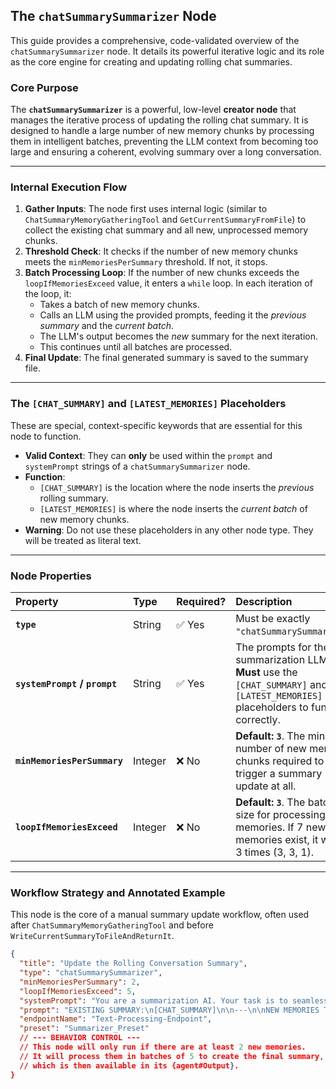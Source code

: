## The `chatSummarySummarizer` Node

This guide provides a comprehensive, code-validated overview of the `chatSummarySummarizer` node. It details its
powerful iterative logic and its role as the core engine for creating and updating rolling chat summaries.

### Core Purpose

The **`chatSummarySummarizer`** is a powerful, low-level **creator node** that manages the iterative process of updating
the rolling chat summary. It is designed to handle a large number of new memory chunks by processing them in intelligent
batches, preventing the LLM context from becoming too large and ensuring a coherent, evolving summary over a long
conversation.

-----

### Internal Execution Flow

1. **Gather Inputs**: The node first uses internal logic (similar to `ChatSummaryMemoryGatheringTool` and
   `GetCurrentSummaryFromFile`) to collect the existing chat summary and all new, unprocessed memory chunks.
2. **Threshold Check**: It checks if the number of new memory chunks meets the `minMemoriesPerSummary` threshold. If
   not, it stops.
3. **Batch Processing Loop**: If the number of new chunks exceeds the `loopIfMemoriesExceed` value, it enters a `while`
   loop. In each iteration of the loop, it:
    * Takes a batch of new memory chunks.
    * Calls an LLM using the provided prompts, feeding it the *previous summary* and the *current batch*.
    * The LLM's output becomes the *new* summary for the next iteration.
    * This continues until all batches are processed.
4. **Final Update**: The final generated summary is saved to the summary file.

-----

### The `[CHAT_SUMMARY]` and `[LATEST_MEMORIES]` Placeholders

These are special, context-specific keywords that are essential for this node to function.

* **Valid Context**: They can **only** be used within the `prompt` and `systemPrompt` strings of a
  `chatSummarySummarizer` node.
* **Function**:
    * `[CHAT_SUMMARY]` is the location where the node inserts the *previous* rolling summary.
    * `[LATEST_MEMORIES]` is where the node inserts the *current batch* of new memory chunks.
* **Warning**: Do not use these placeholders in any other node type. They will be treated as literal text.

-----

### Node Properties

| Property                      | Type    | Required? | Description                                                                                                                          |
|:------------------------------|:--------|:----------|:-------------------------------------------------------------------------------------------------------------------------------------|
| **`type`**                    | String  | ✅ Yes     | Must be exactly `"chatSummarySummarizer"`.                                                                                           |
| **`systemPrompt` / `prompt`** | String  | ✅ Yes     | The prompts for the summarization LLM. **Must** use the `[CHAT_SUMMARY]` and `[LATEST_MEMORIES]` placeholders to function correctly. |
| **`minMemoriesPerSummary`**   | Integer | ❌ No      | **Default: `3`**. The minimum number of new memory chunks required to trigger a summary update at all.                               |
| **`loopIfMemoriesExceed`**    | Integer | ❌ No      | **Default: `3`**. The batch size for processing new memories. If 7 new memories exist, it will run 3 times (3, 3, 1).                |

-----

### Workflow Strategy and Annotated Example

This node is the core of a manual summary update workflow, often used after `ChatSummaryMemoryGatheringTool` and before
`WriteCurrentSummaryToFileAndReturnIt`.

```json
{
  "title": "Update the Rolling Conversation Summary",
  "type": "chatSummarySummarizer",
  "minMemoriesPerSummary": 2,
  "loopIfMemoriesExceed": 5,
  "systemPrompt": "You are a summarization AI. Your task is to seamlessly integrate new conversation memories into the existing summary.",
  "prompt": "EXISTING SUMMARY:\n[CHAT_SUMMARY]\n\n---\n\nNEW MEMORIES TO INTEGRATE:\n[LATEST_MEMORIES]\n\n---\n\nPRODUCE THE NEW, UPDATED SUMMARY:",
  "endpointName": "Text-Processing-Endpoint",
  "preset": "Summarizer_Preset"
  // --- BEHAVIOR CONTROL ---
  // This node will only run if there are at least 2 new memories.
  // It will process them in batches of 5 to create the final summary,
  // which is then available in its {agent#Output}.
}
```